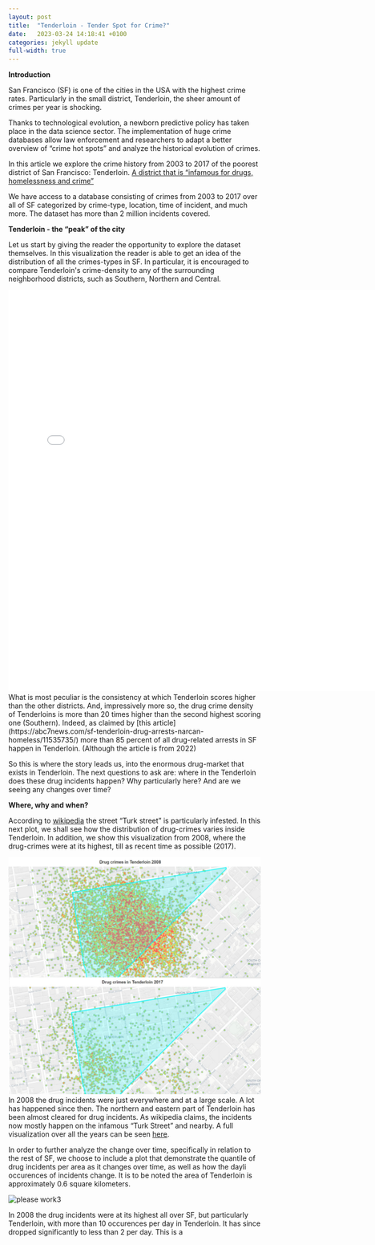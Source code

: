 ```yaml
---
layout: post
title:  "Tenderloin - Tender Spot for Crime?"
date:   2023-03-24 14:18:41 +0100
categories: jekyll update
full-width: true
---
```


**Introduction**

San Francisco (SF) is one of the cities in the USA with the highest crime rates. Particularly in the small district, Tenderloin, the sheer amount of crimes per year is shocking. 

Thanks to technological evolution, a newborn predictive policy has taken place in the data science sector. The implementation of huge crime databases allow law enforcement and researchers to adapt a better overview of “crime hot spots” and analyze the historical evolution of crimes. 

In this article we explore the crime history from 2003 to 2017 of the poorest district of San Francisco: Tenderloin. [A district that is “infamous for drugs, homelessness and crime”](https://sfstandard.com/criminal-justice/how-serious-is-tenderloins-drug-problem-heres-what-city-data-says/)

We have access to a database consisting of crimes from 2003 to 2017 over all of SF categorized by crime-type, location, time of incident, and much more. The dataset has more than 2 million incidents covered.

**Tenderloin - the “peak” of the city**

Let us start by giving the reader the opportunity to explore the dataset themselves. In this visualization the reader is able to get an idea of the distribution of all the crimes-types in SF. In particular, it is encouraged to compare Tenderloin's crime-density to any of the surrounding neighborhood districts, such as Southern, Northern and Central.
<iframe src="/bokeh.html"
    sandbox="allow-same-origin allow-scripts"
    width="150%"
    height="800"
    scrolling="no"
    seamless="seamless"
    frameborder="0">
</iframe>
What is most peculiar is the consistency at which Tenderloin scores higher than the other districts. And, impressively more so, the drug crime density of Tenderloins is more than 20 times higher than the second highest scoring one (Southern).
Indeed, as claimed by [this article](https://abc7news.com/sf-tenderloin-drug-arrests-narcan-homeless/11535735/) more than 85 percent of all drug-related arrests in SF happen in Tenderloin. (Although the article is from 2022)

So this is where the story leads us, into the enormous drug-market that exists in Tenderloin. The next questions to ask are: where in the Tenderloin does these drug incidents happen? Why particularly here? And are we seeing any changes over time?

**Where, why and when?**

According to [wikipedia](https://en.wikipedia.org/wiki/Tenderloin,_San_Francisco) the street “Turk street” is particularly infested.
In this next plot, we shall see how the distribution of drug-crimes varies inside Tenderloin. In addition, we show this visualization from 2008, where the drug-crimes were at its highest, till as recent time as possible (2017).

![please work2](/drugcrimes.jpg)
In 2008 the drug incidents were just everywhere and at a large scale. A lot has happened since then. The northern and eastern part of Tenderloin has been almost cleared for drug incidents. As wikipedia claims, the incidents now mostly happen on the infamous “Turk Street” and nearby. A full visualization over all the years can be seen [here](https://thedingodile.github.io/TimeHeatmap.html).

In order to further analyze the change over time, specifically in relation to the rest of SF, we choose to include a plot that demonstrate the quantile of drug incidents per area as it changes over time, as well as how the dayli occurences of incidents change. It is to be noted the area of Tenderloin is approximately 0.6 square kilometers.

![please work3](/barplot.jpg)

In 2008 the drug incidents were at its highest all over SF, but particularly Tenderloin, with more than 10 occurences per day in Tenderloin. It has since dropped significantly to less than 2 per day. This is a 

